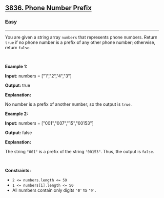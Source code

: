 <h2><a href="https://leetcode.com/problems/phone-number-prefix">3836. Phone Number Prefix</a></h2><h3>Easy</h3><hr><p>You are given a string array <code>numbers</code> that represents phone numbers. Return <code>true</code> if no phone number is a prefix of any other phone number; otherwise, return <code>false</code>.</p>

<p>&nbsp;</p>
<p><strong class="example">Example 1:</strong></p>

<div class="example-block">
<p><strong>Input:</strong> <span class="example-io">numbers = [&quot;1&quot;,&quot;2&quot;,&quot;4&quot;,&quot;3&quot;]</span></p>

<p><strong>Output:</strong> <span class="example-io">true</span></p>

<p><strong>Explanation:</strong></p>

<p>No number is a prefix of another number, so the output is <code>true</code>.</p>
</div>

<p><strong class="example">Example 2:</strong></p>

<div class="example-block">
<p><strong>Input:</strong> <span class="example-io">numbers = [&quot;001&quot;,&quot;007&quot;,&quot;15&quot;,&quot;00153&quot;]</span></p>

<p><strong>Output:</strong> <span class="example-io">false</span></p>

<p><strong>Explanation:</strong></p>

<p>The string <code>&quot;001&quot;</code> is a prefix of the string <code>&quot;00153&quot;</code>. Thus, the output is <code>false</code>.</p>
</div>

<p>&nbsp;</p>
<p><strong>Constraints:</strong></p>

<ul>
	<li><code>2 &lt;= numbers.length &lt;= 50</code></li>
	<li><code>1 &lt;= numbers[i].length &lt;= 50</code></li>
	<li>All numbers contain only digits <code>&#39;0&#39;</code> to <code>&#39;9&#39;</code>.</li>
</ul>
